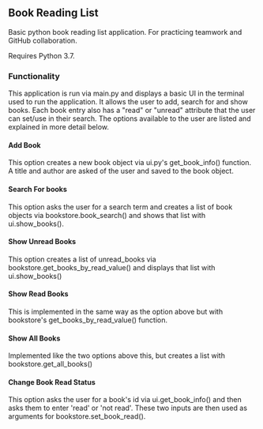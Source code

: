 ## Book Reading List

Basic python book reading list application. For practicing teamwork and GitHub collaboration.

Requires Python 3.7.

### Functionality
This application is run via main.py and displays a basic UI in the terminal used to run the application. It allows the user to add, search for and show books. Each book entry also has a "read" or "unread" attribute that the user can set/use in their search. The options available to the user are listed and explained in more detail below.

#### Add Book
This option creates a new book object via ui.py's get_book_info() function. A title and author are asked of the user and saved to the book object.

#### Search For books
This option asks the user for a search term and creates a list of book objects via bookstore.book_search() and shows that list with ui.show_books().

#### Show Unread Books
This option creates a list of unread_books via bookstore.get_books_by_read_value() and displays that list with ui.show_books()

#### Show Read Books
This is implemented in the same way as the option above but with bookstore's get_books_by_read_value() function.

#### Show All Books
Implemented like the two options above this, but creates a list with bookstore.get_all_books()

#### Change Book Read Status
This option asks the user for a book's id via ui.get_book_info() and then asks them to enter 'read' or 'not read'. These two inputs are then used as arguments for bookstore.set_book_read().

